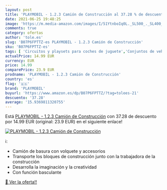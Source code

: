 ```yaml
---
layout: post
title: 'PLAYMOBIL - 1.2.3 Camión de Construcción al 37.28 % de descuento'
date: 2021-06-25 19:48:25
image: 'https://m.media-amazon.com/images/I/51YtnboIq0L._SL500_._SL400_.jpg'
comments: true
category: ofertas
author: 'tole.es'
slug: 'B07P6FPTTZ-es PLAYMOBIL - 1.2.3 Camión de Construcción'
sku: 'B07P6FPTTZ-es'
tags: [ 'Circuitos y playsets para coches de juguete','Conjuntos de vehículos de motor para niños','Juguetes','Juguetes y juegos','Muñecos y figuras','Vehículos de juguete para niños','playmobil', ]
actualPrice: 14.99 EUR
currency: EUR
price: 14.99
comparePrice: 23.9 EUR
prodname: 'PLAYMOBIL - 1.2.3 Camión de Construcción'
country: 'es'
flag: '🇪🇸'
brand: 'PLAYMOBIL'
buyurl: 'https://www.amazon.es/dp/B07P6FPTTZ/?tag=tolees-21'
descuento: '37.28'
average: '15.9369811320755'
---
```


Está [PLAYMOBIL - 1.2.3 Camión de Construcción](https://www.amazon.es/dp/B07P6FPTTZ/?tag=tolees-21) con 37.28 de descuento por 14.99 EUR (original: 23.9 EUR) en el siguiente enlace!

[![PLAYMOBIL - 1.2.3 Camión de Construcción](https://m.media-amazon.com/images/I/51YtnboIq0L._SL500_._SL400_.jpg)](https://www.amazon.es/dp/B07P6FPTTZ/?tag=tolees-21)

ℹ️:

- Camión de basura con volquete y accesorios
- Transporte los bloques de construcción junto con la trabajadora de la construcción
- Desarrolla la imaginación y la creatividad
- Con función basculante

[🛒 Ver la oferta!!](https://www.amazon.es/dp/B07P6FPTTZ/?tag=tolees-21)
